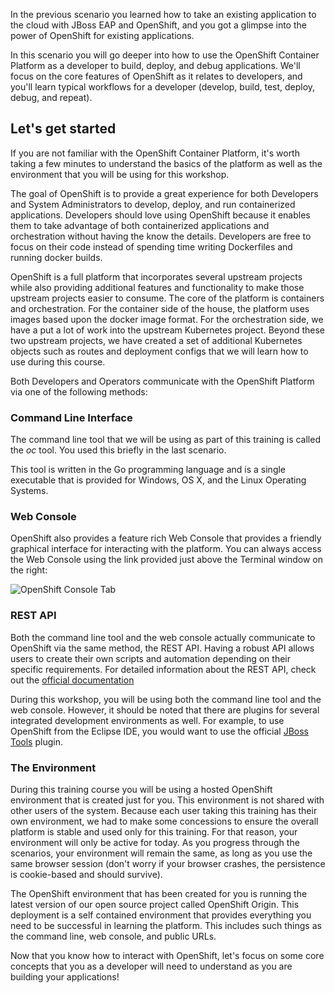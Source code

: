 In the previous scenario you learned how to take an existing application to the cloud with JBoss EAP and OpenShift,
and you got a glimpse into the power of OpenShift for existing applications.

In this scenario you will go deeper into how to use the OpenShift Container Platform as a developer to build,
deploy, and debug applications. We'll focus on the core features of OpenShift as it relates to developers, and
you'll learn typical workflows for a developer (develop, build, test, deploy, debug, and repeat).

## Let's get started

If you are not familiar with the OpenShift Container Platform, it's worth taking a few minutes to understand
the basics of the platform as well as the environment that you will be using for this workshop.

The goal of OpenShift is to provide a great experience for both Developers and System Administrators to
develop, deploy, and run containerized applications.  Developers should love using OpenShift because it
enables them to take advantage of both containerized applications and orchestration without having the
know the details.  Developers are free to focus on their code instead of spending time writing Dockerfiles
and running docker builds.

OpenShift is a full platform that incorporates several upstream projects while also providing additional
features and functionality to make those upstream projects easier to consume.  The core of the platform is
containers and orchestration.  For the container side of the house, the platform uses images based upon
the docker image format.  For the orchestration side, we have a put a lot of work into the upstream
Kubernetes project.  Beyond these two upstream projects, we have created a set of additional Kubernetes
objects such as routes and deployment configs that we will learn how to use during this course.

Both Developers and Operators communicate with the OpenShift Platform via one of the following methods:

### Command Line Interface

The command line tool that we will be using as part of this training is called the *oc* tool. You used this briefly
in the last scenario.

This tool is written in the Go programming language and is a single executable that is provided for
Windows, OS X, and the Linux Operating Systems.

### Web Console

OpenShift also provides a feature rich Web Console that provides a friendly graphical interface for
interacting with the platform. You can always access the Web Console using the link provided just above
the Terminal window on the right:

![OpenShift Console Tab](/redhat-middleware-workshops/assets/developer-intro/openshift-console-tab.png)

### REST API

Both the command line tool and the web console actually communicate to OpenShift via the same method,
the REST API.  Having a robust API allows users to create their own scripts and automation depending on
their specific requirements.  For detailed information about the REST API, check out the [official documentation](https://docs.openshift.org/latest/rest_api/index.html)

During this workshop, you will be using both the command line tool and the web console.  However, it
should be noted that there are plugins for several integrated development environments as well.
For example, to use OpenShift from the Eclipse IDE, you would want to use the official [JBoss Tools](https://tools.jboss.org/features/openshift.html) plugin.

### The Environment

During this training course you will be using a hosted OpenShift environment that is created just for you.
This environment is not shared with other users of the system.  Because each user taking this training has
their own environment, we had to make some concessions to ensure the overall platform is stable and used
only for this training.  For that reason, your environment will only be active for today. As you progress
through the scenarios, your environment will remain the same, as long as you use the same browser
session (don't worry if your browser crashes, the persistence is cookie-based and should survive).

The OpenShift environment that has been created for you is running the latest version of our open source
project called OpenShift Origin.  This deployment is a self contained environment that provides everything
you need to be successful in learning the platform.  This includes such things as the command line, web
console, and public URLs.

Now that you know how to interact with OpenShift, let's focus on some core concepts that you as a developer
will need to understand as you are building your applications!